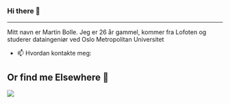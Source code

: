 ### Hi there 👋

***




Mitt navn er Martin Bolle. Jeg er 26 år gammel, kommer fra Lofoten og studerer dataingeniør ved Oslo Metropolitan Universitet

* 📫 Hvordan kontakte meg: <a href="mailto:martin.bolle97@hotmail.com"></a>

<h2>Or find me Elsewhere 💬</h2>
<a href="https://www.linkedin.com/in/martin-bolle/">
    <img src="https://img.shields.io/badge/linkedin-%230077B5.svg?&style=for-the-badge&logo=linkedin&logoColor=white" />
</a>
<!--
<img src="{https://www.linkedin.com/in/martin-bolle/}"/>
Here are some ideas to get you started:

- 🔭 I’m currently working on ...
- 🌱 I’m currently learning ...
- 👯 I’m looking to collaborate on ...
- 🤔 I’m looking for help with ...
- 💬 Ask me about ...
- 📫 How to reach me: ...
- 😄 Pronouns: ...
- ⚡ Fun fact: ...
-->
